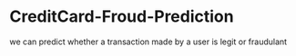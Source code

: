# CreditCard-Froud-Prediction
we can predict whether a transaction made by a user is legit or fraudulant
